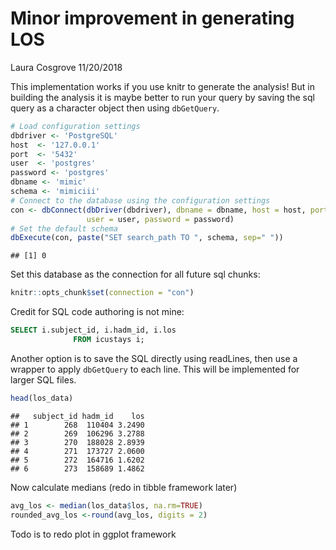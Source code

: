 Minor improvement in generating LOS
================
Laura Cosgrove
11/20/2018

This implementation works if you use knitr to generate the analysis! But in building the analysis it is maybe better to run your query by saving the sql query as a character object then using `dbGetQuery`.

``` r
# Load configuration settings
dbdriver <- 'PostgreSQL'
host  <- '127.0.0.1'
port  <- '5432'
user  <- 'postgres'
password <- 'postgres'
dbname <- 'mimic'
schema <- 'mimiciii'
# Connect to the database using the configuration settings
con <- dbConnect(dbDriver(dbdriver), dbname = dbname, host = host, port = port, 
                 user = user, password = password)
# Set the default schema
dbExecute(con, paste("SET search_path TO ", schema, sep=" "))
```

    ## [1] 0

Set this database as the connection for all future sql chunks:

``` r
knitr::opts_chunk$set(connection = "con")
```

Credit for SQL code authoring is not mine:

``` sql
SELECT i.subject_id, i.hadm_id, i.los
              FROM icustays i;
```

Another option is to save the SQL directly using readLines, then use a wrapper to apply `dbGetQuery` to each line. This will be implemented for larger SQL files.

``` r
head(los_data)
```

    ##   subject_id hadm_id    los
    ## 1        268  110404 3.2490
    ## 2        269  106296 3.2788
    ## 3        270  188028 2.8939
    ## 4        271  173727 2.0600
    ## 5        272  164716 1.6202
    ## 6        273  158689 1.4862

Now calculate medians (redo in tibble framework later)

``` r
avg_los <- median(los_data$los, na.rm=TRUE)
rounded_avg_los <-round(avg_los, digits = 2)
```

Todo is to redo plot in ggplot framework
